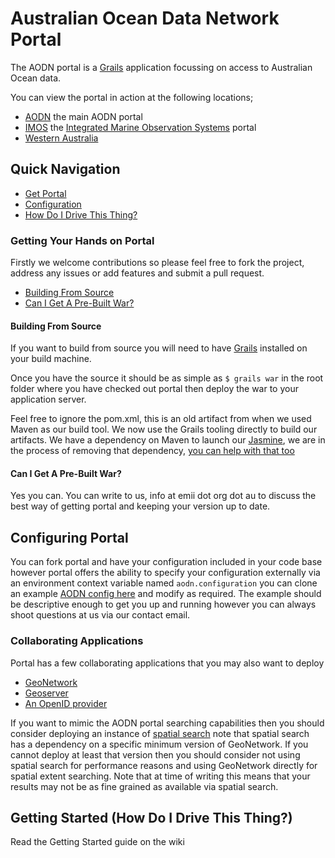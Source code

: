 Australian Ocean Data Network Portal
====================================

The AODN portal is a [Grails](http://grails.org/) application focussing on access to Australian Ocean data.

You can view the portal in action at the following locations;

* [AODN](http://portal.aodn.org.au) the main AODN portal
* [IMOS](http://imos.aodn.org.au) the [Integrated Marine Observation Systems](http://www.imos.org.au) portal
* [Western Australia](http://wa.aodn.org.au)

## Quick Navigation

* [Get Portal](#getportal)
* [Configuration](#configuring)
* [How Do I Drive This Thing?](#admin)

### <a id="getportal">Getting Your Hands on Portal</a>

Firstly we welcome contributions so please feel free to fork the project, address any issues or add features and submit
a pull request.

* [Building From Source](#source)
* [Can I Get A Pre-Built War?](#dist)

#### <a id="source">Building From Source</a>

If you want to build from source you will need to have [Grails](http://grails.org/) installed on your build machine.

Once you have the source it should be as simple as ```$ grails war``` in the root folder where you have checked out portal
then deploy the war to your application server.

Feel free to ignore the pom.xml, this is an old artifact from when we used Maven as our build tool. We now use the
Grails tooling directly to build our artifacts. We have a dependency on Maven to launch our [Jasmine](http://pivotal.github.com/jasmine/ "Jasmine BDD"),
we are in the process of removing that dependency, [you can help with that too](https://github.com/jkburges/grails-javascript-phantomjs "Grails JavaScript PhantomJS")

#### <a id="dist">Can I Get A Pre-Built War?</a>

Yes you can. You can write to us, info at emii dot org dot au to discuss the best way of getting portal and keeping your
version up to date.

## <a id="configuring">Configuring Portal</a>

You can fork portal and have your configuration included in your code base however portal offers the ability to specify
your configuration externally via an environment context variable named ```aodn.configuration``` you can clone an
example [AODN config here](https://github.com/aodn/aodn-portal-config) and modify as required. The example should be
descriptive enough to get you up and running however you can always shoot questions at us via our contact email.

### Collaborating Applications

Portal has a few collaborating applications that you may also want to deploy

* [GeoNetwork](http://geonetwork-opensource.org/)
* [Geoserver](http://geoserver.org/)
* [An OpenID provider](http://openid.net/)

If you want to mimic the AODN portal searching capabilities then you should consider deploying an instance of
[spatial search](https://github.com/aodn/spatial-search) note that spatial search has a dependency on a specific
minimum version of GeoNetwork. If you cannot deploy at least that version then you should consider not using spatial
search for performance reasons and using GeoNetwork directly for spatial extent searching. Note that at time of writing
this means that your results may not be as fine grained as available via spatial search.

## Getting Started (How Do I Drive This Thing?) <a id="admin"></a>

Read the Getting Started guide on the wiki


